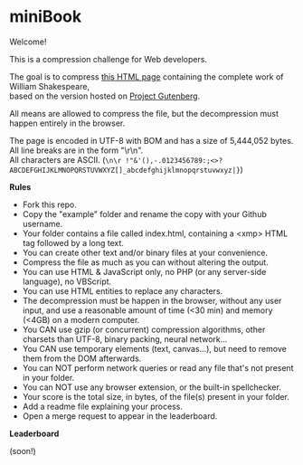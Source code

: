 miniBook
===

Welcome!

This is a compression challenge for Web developers.

The goal is to compress [this HTML page](http://xem.github.io/miniBook/example/index.html) containing the complete work of William Shakespeare,<br>
based on the version hosted on [Project Gutenberg](http://www.gutenberg.org/ebooks/100).

All means are allowed to compress the file, but the decompression must happen entirely in the browser.

The page is encoded in UTF-8 with BOM and has a size of 5,444,052 bytes.<br>
All line breaks are in the form "\r\n".<br>
All characters are ASCII. (````\n\r !"&'(),-.0123456789:;<>?ABCDEFGHIJKLMNOPQRSTUVWXYZ[]_abcdefghijklmnopqrstuvwxyz|}````)

**Rules**

- Fork this repo.
- Copy the "example" folder and rename the copy with your Github username.
- Your folder contains a file called index.html, containing a &lt;xmp> HTML tag followed by a long text.
- You can create other text and/or binary files at your convenience.
- Compress the file as much as you can without altering the output.
- You can use HTML & JavaScript only, no PHP (or any server-side language), no VBScript.
- You can use HTML entities to replace any characters.
- The decompression must be happen in the browser, without any user input, and use a reasonable amount of time (<30 min) and memory (<4GB) on a modern computer.
- You CAN use gzip (or concurrent) compression algorithms, other charsets than UTF-8, binary packing, neural network...
- You CAN use temporary elements (text, canvas...), but need to remove them from the DOM afterwards.
- You can NOT perform network queries or read any file that's not present in your folder.
- You can NOT use any browser extension, or the built-in spellchecker.
- Your score is the total size, in bytes, of the file(s) present in your folder.
- Add a readme file explaining your process.
- Open a merge request to appear in the leaderboard.

**Leaderboard**

(soon!)

